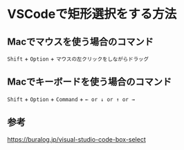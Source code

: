 # VSCodeで矩形選択をする方法

## Macでマウスを使う場合のコマンド

`Shift` + `Option` + `マウスの左クリックをしながらドラッグ`

## Macでキーボードを使う場合のコマンド

`Shift` + `Option` + `Command` + `← or ↓ or ↑ or →`

## 参考

https://buralog.jp/visual-studio-code-box-select